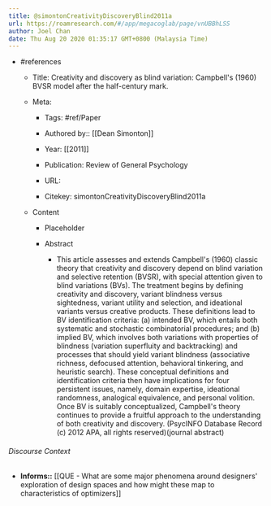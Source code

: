 ```yaml
---
title: @simontonCreativityDiscoveryBlind2011a
url: https://roamresearch.com/#/app/megacoglab/page/vnUBBhLSS
author: Joel Chan
date: Thu Aug 20 2020 01:35:17 GMT+0800 (Malaysia Time)
---
```


- #references

    - Title: Creativity and discovery as blind variation: Campbell's (1960) BVSR model after the half-century mark.

    - Meta:

        - Tags: #ref/Paper

        - Authored by::  [[Dean Simonton]]

        - Year: [[2011]]

        - Publication: Review of General Psychology

        - URL:

        - Citekey: simontonCreativityDiscoveryBlind2011a

    - Content

        - Placeholder

        - Abstract

            - This article assesses and extends Campbell's (1960) classic theory that creativity and discovery depend on blind variation and selective retention (BVSR), with special attention given to blind variations (BVs). The treatment begins by defining creativity and discovery, variant blindness versus sightedness, variant utility and selection, and ideational variants versus creative products. These definitions lead to BV identification criteria: (a) intended BV, which entails both systematic and stochastic combinatorial procedures; and (b) implied BV, which involves both variations with properties of blindness (variation superfluity and backtracking) and processes that should yield variant blindness (associative richness, defocused attention, behavioral tinkering, and heuristic search). These conceptual definitions and identification criteria then have implications for four persistent issues, namely, domain expertise, ideational randomness, analogical equivalence, and personal volition. Once BV is suitably conceptualized, Campbell's theory continues to provide a fruitful approach to the understanding of both creativity and discovery. (PsycINFO Database Record (c) 2012 APA, all rights reserved)(journal abstract)

###### Discourse Context

- **Informs::** [[QUE - What are some major phenomena around designers' exploration of design spaces and how might these map to characteristics of optimizers]]
